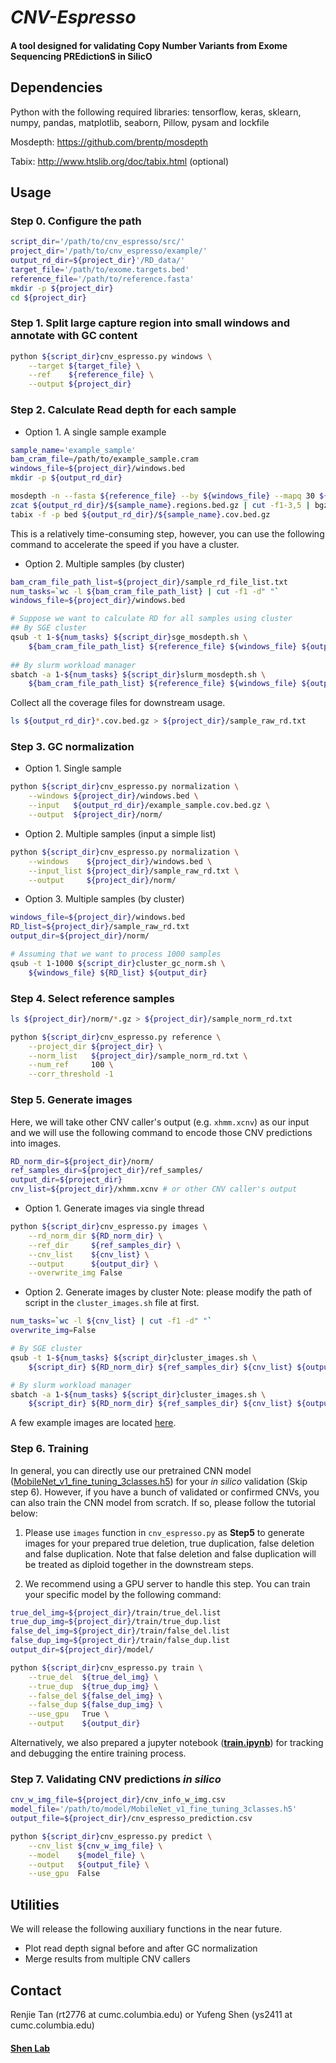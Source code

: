 # _CNV-Espresso_
#### A tool designed for validating **C**opy **N**umber **V**ariants from **E**xome **S**equencing **PRE**diction**S** in **S**ilic**O**


## Dependencies

Python with the following required libraries: tensorflow, keras, sklearn, numpy, pandas, matplotlib, seaborn, Pillow, pysam and lockfile

Mosdepth: https://github.com/brentp/mosdepth

Tabix: http://www.htslib.org/doc/tabix.html (optional)

## Usage

### Step 0. Configure the path
```bash
script_dir='/path/to/cnv_espresso/src/'
project_dir='/path/to/cnv_espresso/example/'
output_rd_dir=${project_dir}'/RD_data/'
target_file='/path/to/exome.targets.bed'
reference_file='/path/to/reference.fasta'
mkdir -p ${project_dir}
cd ${project_dir}
```

### Step 1. Split large capture region into small windows and annotate with GC content 
```bash
python ${script_dir}cnv_espresso.py windows \
    --target ${target_file} \
    --ref    ${reference_file} \
    --output ${project_dir}
```

### Step 2. Calculate Read depth for each sample

- Option 1. A single sample example

```bash
sample_name='example_sample'
bam_cram_file=/path/to/example_sample.cram
windows_file=${project_dir}/windows.bed
mkdir -p ${output_rd_dir}

mosdepth -n --fasta ${reference_file} --by ${windows_file} --mapq 30 ${output_rd_dir}/${sample_name} ${bam_cram_file}
zcat ${output_rd_dir}/${sample_name}.regions.bed.gz | cut -f1-3,5 | bgzip -c > ${output_rd_dir}/${sample_name}.cov.bed.gz
tabix -f -p bed ${output_rd_dir}/${sample_name}.cov.bed.gz
```

This is a relatively time-consuming step, however, you can use the following command to accelerate the speed if you have a cluster.

- Option 2. Multiple samples (by cluster)

```bash
bam_cram_file_path_list=${project_dir}/sample_rd_file_list.txt
num_tasks=`wc -l ${bam_cram_file_path_list} | cut -f1 -d" "`
windows_file=${project_dir}/windows.bed

# Suppose we want to calculate RD for all samples using cluster
## By SGE cluster
qsub -t 1-${num_tasks} ${script_dir}sge_mosdepth.sh \
    ${bam_cram_file_path_list} ${reference_file} ${windows_file} ${output_rd_dir}      
    
## By slurm workload manager
sbatch -a 1-${num_tasks} ${script_dir}slurm_mosdepth.sh \
    ${bam_cram_file_path_list} ${reference_file} ${windows_file} ${output_rd_dir}
```

Collect all the coverage files for downstream usage. 

```bash
ls ${output_rd_dir}*.cov.bed.gz > ${project_dir}/sample_raw_rd.txt 
```

### Step 3. GC normalization

- Option 1. Single sample

```bash
python ${script_dir}cnv_espresso.py normalization \
    --windows ${project_dir}/windows.bed \
    --input   ${output_rd_dir}/example_sample.cov.bed.gz \
    --output  ${project_dir}/norm/
```

- Option 2. Multiple samples (input a simple list) 

```bash
python ${script_dir}cnv_espresso.py normalization \
    --windows    ${project_dir}/windows.bed \
    --input_list ${project_dir}/sample_raw_rd.txt \
    --output     ${project_dir}/norm/
```

- Option 3. Multiple samples (by cluster) 

```bash
windows_file=${project_dir}/windows.bed
RD_list=${project_dir}/sample_raw_rd.txt
output_dir=${project_dir}/norm/

# Assuming that we want to process 1000 samples
qsub -t 1-1000 ${script_dir}cluster_gc_norm.sh \
    ${windows_file} ${RD_list} ${output_dir}
```

### Step 4. Select reference samples

```bash
ls ${project_dir}/norm/*.gz > ${project_dir}/sample_norm_rd.txt
```

```bash
python ${script_dir}cnv_espresso.py reference \
    --project_dir ${project_dir} \
    --norm_list   ${project_dir}/sample_norm_rd.txt \
    --num_ref     100 \
    --corr_threshold -1 
```

### Step 5. Generate images 

Here, we will take other CNV caller's output (e.g. `xhmm.xcnv`) as our input and we will use the following command to encode those CNV predictions into images.

```bash
RD_norm_dir=${project_dir}/norm/
ref_samples_dir=${project_dir}/ref_samples/
output_dir=${project_dir}
cnv_list=${project_dir}/xhmm.xcnv # or other CNV caller's output
```

- Option 1. Generate images via single thread

```bash
python ${script_dir}cnv_espresso.py images \
    --rd_norm_dir ${RD_norm_dir} \
    --ref_dir     ${ref_samples_dir} \
    --cnv_list    ${cnv_list} \
    --output      ${output_dir} \
    --overwrite_img False
```

- Option 2. Generate images by cluster
Note: please modify the path of script in the `cluster_images.sh` file at first.

```bash
num_tasks=`wc -l ${cnv_list} | cut -f1 -d" "`
overwrite_img=False

# By SGE cluster
qsub -t 1-${num_tasks} ${script_dir}cluster_images.sh \
    ${script_dir} ${RD_norm_dir} ${ref_samples_dir} ${cnv_list} ${output_dir} ${overwrite_img} 

# By slurm workload manager
sbatch -a 1-${num_tasks} ${script_dir}cluster_images.sh \
    ${script_dir} ${RD_norm_dir} ${ref_samples_dir} ${cnv_list} ${output_dir} ${overwrite_img}

```

A few example images are located [here](https://github.com/ShenLab/CNV-Espresso/tree/main/example/images). 

### Step 6. Training 

In general, you can directly use our pretrained CNN model ([MobileNet_v1_fine_tuning_3classes.h5](https://github.com/ShenLab/CNV-Espresso/blob/main/model/MobileNet_v1_fine_tuning_3classes.h5)) for your *in silico* validation (Skip step 6). However, if you have a bunch of validated or confirmed CNVs, you can also train the CNN model from scratch. If so, please follow the tutorial below:

1. Please use `images` function in `cnv_espresso.py` as **Step5** to generate images for your prepared true deletion, true duplication, false deletion and false duplication. Note that false deletion and false duplication will be treated as diploid together in the downstream steps.

2. We recommend using a GPU server to handle this step. You can train your specific model by the following command:

```bash
true_del_img=${project_dir}/train/true_del.list
true_dup_img=${project_dir}/train/true_dup.list
false_del_img=${project_dir}/train/false_del.list
false_dup_img=${project_dir}/train/false_dup.list
output_dir=${project_dir}/model/

python ${script_dir}cnv_espresso.py train \
    --true_del  ${true_del_img} \
    --true_dup  ${true_dup_img} \
    --false_del ${false_del_img} \
    --false_dup ${false_dup_img} \
    --use_gpu   True \
    --output    ${output_dir}
```

Alternatively, we also prepared a jupyter notebook (**[train.ipynb](https://github.com/ShenLab/CNV-Espresso/blob/main/src/train.ipynb)**) for tracking and debugging the entire training process.

### Step 7. Validating CNV predictions *in silico* 

```bash
cnv_w_img_file=${project_dir}/cnv_info_w_img.csv
model_file='/path/to/model/MobileNet_v1_fine_tuning_3classes.h5'
output_file=${project_dir}/cnv_espresso_prediction.csv

python ${script_dir}cnv_espresso.py predict \
    --cnv_list ${cnv_w_img_file} \
    --model    ${model_file} \
    --output   ${output_file} \
    --use_gpu  False
```

## Utilities
We will release the following auxiliary functions in the near future.
- Plot read depth signal before and after GC normalization
- Merge results from multiple CNV callers

## Contact

Renjie Tan (rt2776 at cumc.columbia.edu) or Yufeng Shen (ys2411 at cumc.columbia.edu)

#### [Shen Lab](http://www.columbia.edu/~ys2411/)

